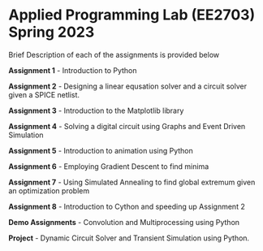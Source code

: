 # Applied Programming Lab (EE2703) Spring 2023
Brief Description of each of the assignments is provided below

**Assignment 1** - Introduction to Python

**Assignment 2** - Designing a linear equsation solver and a circuit solver given a SPICE netlist.

**Assignment 3** - Introduction to the Matplotlib library

**Assignment 4** - Solving a digital circuit using Graphs and Event Driven Simulation

**Assignment 5** - Introduction to animation using Python

**Assignment 6** - Employing Gradient Descent to find minima

**Assignment 7** - Using Simulated Annealing to find global extremum given an optimization problem

**Assignment 8** - Introduction to Cython and speeding up Assignment 2

**Demo Assignments** - Convolution and Multiprocessing using Python

**Project** - Dynamic Circuit Solver and Transient Simulation using Python.
